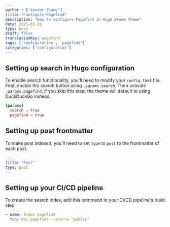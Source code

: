 ```yaml
---
author : ['Xander Zhang']
title: "Configure Pagefind"
description: "How to configure Pagefind in Hugo Brewm theme"
date: 2025-01-26
type: post
draft: false
translationKey: pagefind
tags: ['configuration', 'pagefind']
categories: ['configuration']
---
```


## Setting up search in Hugo configuration

To enable search functionality, you'll need to modify your `config.toml` file. First, enable the search button using `.params.search`. Then activate `.params.pagefind`, if you skip this step, the theme will default to using DuckDuckGo instead.

```toml
[params]
  search = true
  pagefind = true
```

## Setting up post frontmatter

To make post indexed, you'll need to set `type` to `post` to the frontmatter of each post.

```yaml
---
title: "Post"
type: post
---
```

## Setting up your CI/CD pipeline

To create the search index, add this command to your CI/CD pipeline's build step:

```yaml
- name: Index pagefind
  run: npx pagefind --source "public"
```